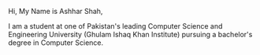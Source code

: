 Hi, My Name is Ashhar Shah,

I am a student at one of Pakistan's leading Computer Science and Engineering University (Ghulam Ishaq Khan Institute) pursuing a bachelor's degree in Computer Science.
